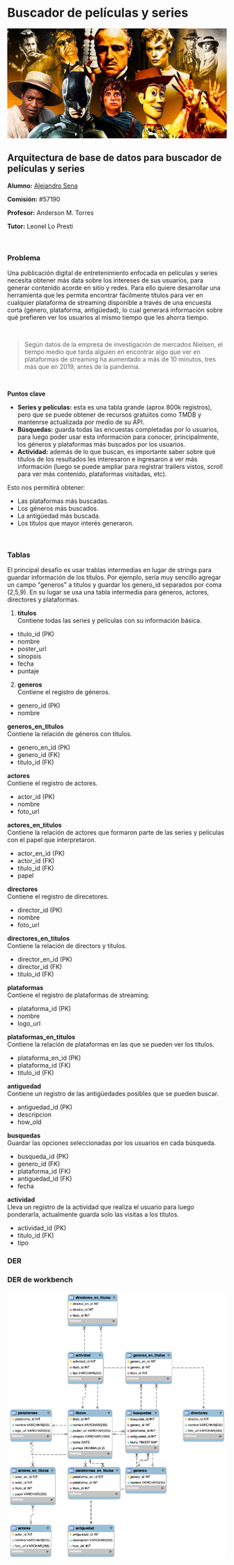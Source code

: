 # Buscador de películas y series
![](https://github.com/mexiar/buscador_peliculas/blob/main/movies.jpg)

## Arquitectura de base de datos para buscador de películas y series

**Alumno:** [Alejandro Sena](https://www.linkedin.com/in/asena/)

**Comisión:** #57190

**Profesor:** Anderson M. Torres

**Tutor:** Leonel Lo Presti

<br/>

### Problema

Una publicación digital de entretenimiento enfocada en películas y series necesita obtener más data sobre los intereses de sus usuarios, para generar contenido acorde en sitio y redes. Para ello quiere desarrollar una herramienta que les permita encontrar fácilmente títulos para ver en cualquier plataforma de streaming disponible a través de una encuesta corta (género, plataforma, antigüedad), lo cual generará información sobre qué prefieren ver los usuarios al mismo tiempo que les ahorra tiempo.

<br/>

> Según datos de la empresa de investigación de mercados Nielsen, el tiempo medio que tarda alguien en encontrar algo que ver en plataformas de streaming ha aumentado a más de 10 minutos, tres más que en 2019, antes de la pandemia.

<br/>

**Puntos clave**

- **Series y películas:** esta es una tabla grande (aprox 800k registros), pero que se puede obtener de recursos gratuitos como TMDB y mantenrse actualizada por medio de su API. 
- **Búsquedas:** guarda todas las encuestas completadas por lo usuarios, para luego poder usar esta información para conocer, principalmente, los géneros y plataformas más buscados por los usuarios.
- **Actividad:** además de lo que buscan, es importante saber sobre qué títulos de los resultados les interesaron e ingresaron a ver más información (luego se puede ampliar para registrar trailers vistos, scroll para ver más contenido, plataformas visitadas, etc).

Esto nos permitirá obtener:
- Las plataformas más buscadas.
- Los géneros más buscados.
- La antigüedad más buscada.
- Los títulos que mayor interés generaron.

<br/>

### Tablas
El principal desafío es usar trablas intermedias en lugar de strings para guardar información de los títulos. Por ejemplo, sería muy sencillo agregar un campo "generos" a titulos y guardar los genero_id separados por coma (2,5,9). En su lugar se usa una tabla intermedia para géneros, actores, directores y plataformas.

1. **titulos**<br/>
Contiene todas las series y películas con su información básica.
- titulo_id (PK)
- nombre
- poster_url
- sinopsis
- fecha
- puntaje

2. **generos**<br/>
Contiene el registro de géneros.
- genero_id (PK)
- nombre

**generos_en_titulos**<br/>
Contiene la relación de géneros con títulos.
- genero_en_id (PK)
- genero_id (FK)
- titulo_id (FK)

**actores**<br/>
Contiene el registro de actores.
- actor_id (PK)
- nombre
- foto_url

**actores_en_titulos**<br/>
Contiene la relación de actores que formaron parte de las series y películas con el papel que interpretaron.
- actor_en_id (PK)
- actor_id (FK)
- titulo_id (FK)
- papel

**directores**<br/>
Contiene el registro de direcetores.
- director_id (PK)
- nombre
- foto_url

**directores_en_titulos**<br/>
Contiene la relación de directors y títulos.
- director_en_id (PK)
- director_id (FK)
- titulo_id (FK)

**plataformas**<br/>
Contiene el registro de plataformas de streaming.
- plataforma_id (PK)
- nombre
- logo_url

**plataformas_en_titulos**<br/>
Contiene la relación de plataformas en las que se pueden ver los títulos.
- plataforma_en_id (PK)
- plataforma_id (FK)
- titulo_id (FK)

**antiguedad**<br/>
Contiene un registro de las antigüedades posibles que se pueden buscar.
- antiguedad_id (PK)
- descripcion
- how_old

**busquedas**<br/>
Guardar las opciones seleccionadas por los usuarios en cada búsqueda.
- busqueda_id (PK)
- genero_id (FK)
- plataforma_id (FK)
- antiguedad_id (FK)
- fecha

**actividad**<br/>
Lleva un registro de la actividad que realiza el usuario para luego ponderarla, actualmente guarda solo las visitas a los títulos.
- actividad_id (PK)
- titulo_id (FK)
- tipo

### DER


### DER de workbench
![](https://github.com/mexiar/buscador_peliculas/blob/main/DER_workbench.png)
